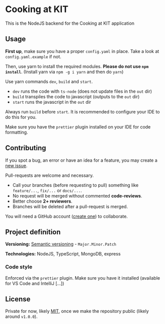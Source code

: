 # Cooking at KIT

This is the NodeJS backend for the Cooking at KIT application

## Usage

**First up**, make sure you have a proper `config.yaml` in place. Take a look at `config.yaml.example` if not.

Then, use yarn to install the required modules. **Please do not use `npm install`**. (Install yarn via `npm -g i yarn` and then do `yarn`)

Use yarn commands `dev`, `build` and `start`.

- `dev` runs the code with `ts-node` (does not update files in the `out` dir)
- `build` transpiles the code to javascript (outputs to the `out` dir)
- `start` runs the javascript in the `out` dir

Always run `build` before `start`. It is recommended to configure your IDE to do this for you.

Make sure you have the `prettier` plugin installed on your IDE for code formatting.

## Contributing

If you spot a bug, an error or have an idea for a feature, you may create a [new issue][new-issue].

Pull-requests are welcome and necessary.

- Call your branches (before requesting to pull) something like `feature/...`, `fix/...` or `docs/...`.
- No request will be merged without commented **code-reviews**.
- Better choose **2+ reviewers**.
- Branches will be deleted after a pull-request is merged.

You will need a GitHub account ([create one][joingithub]) to collaborate.

## Project definition

**Versioning:** [Semantic versioning](https://semver.org/) - `Major.Minor.Patch`

**Technologies:** NodeJS, TypeScript, MongoDB, express

### Code style

Enforced via the `prettier` plugin. Make sure you have it installed (available for VS Code and IntelliJ [...])

## License

Private for now, likely [MIT](https://choosealicense.com/licenses/mit/), once
we make the repository public (likely around `v1.0.0`).

[new-issue]: https://github.com/CookingAtKIT/cak-core/issues/new
[joingithub]: https://github.com/join
